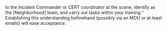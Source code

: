 to the Incident Commander or CERT coordinator at the scene, identify as the [Neighborhood] team, and carry out tasks within your training.” Establishing this understanding beforehand (possibly via an MOU or at least emails) will ease acceptance.